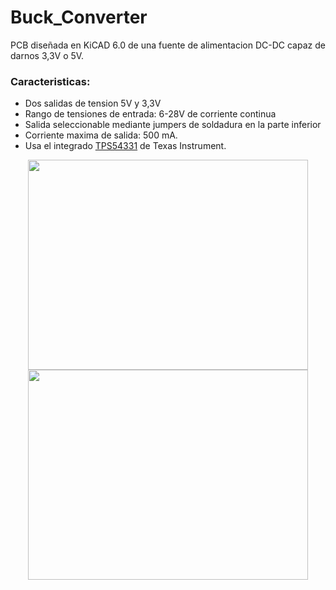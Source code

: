 # Buck_Converter

PCB diseñada en KiCAD 6.0 de una fuente de alimentacion DC-DC capaz de darnos 3,3V o 5V.

### Caracteristicas:
  - Dos salidas de tension 5V y 3,3V
  - Rango de tensiones de entrada: 6-28V de corriente continua
  - Salida seleccionable mediante jumpers de soldadura en la parte inferior
  - Corriente maxima de salida: 500 mA.
  - Usa el integrado [TPS54331](https://www.ti.com/lit/ds/symlink/tps54331.pdf?ts=1650030906737&ref_url=https%253A%252F%252Fwww.google.com%252F) de Texas Instrument.



<p align="center">
  <img width="448" height="336" src="https://github.com/darioGg3/Buck_Converter/blob/main/img/Front.png">
  
  <img width="448" height="336" src="https://github.com/darioGg3/Buck_Converter/blob/main/img/Back.png">
</p>




